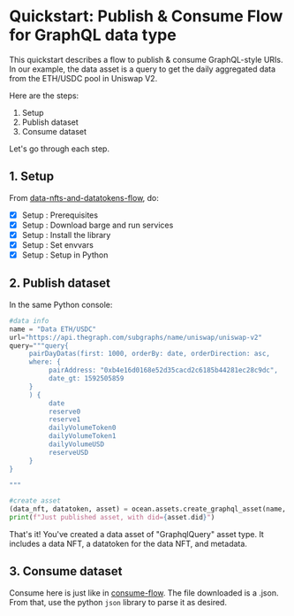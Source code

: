 <!--
Copyright 2022 Ocean Protocol Foundation
SPDX-License-Identifier: Apache-2.0
-->

# Quickstart: Publish & Consume Flow for GraphQL data type

This quickstart describes a flow to publish & consume GraphQL-style URIs. In our example, the data asset is a query to get the daily aggregated data from the ETH/USDC pool in Uniswap V2.

Here are the steps:

1.  Setup
2.  Publish dataset
3.  Consume dataset

Let's go through each step.

## 1. Setup

From [data-nfts-and-datatokens-flow](data-nfts-and-datatokens-flow.md), do:
- [x] Setup : Prerequisites
- [x] Setup : Download barge and run services
- [x] Setup : Install the library
- [x] Setup : Set envvars
- [x] Setup : Setup in Python

## 2. Publish dataset

In the same Python console:
```python
#data info
name = "Data ETH/USDC"
url="https://api.thegraph.com/subgraphs/name/uniswap/uniswap-v2"
query="""query{
     pairDayDatas(first: 1000, orderBy: date, orderDirection: asc,
     where: {
          pairAddress: "0xb4e16d0168e52d35cacd2c6185b44281ec28c9dc",
          date_gt: 1592505859
     }
     ) {
          date
          reserve0
          reserve1
          dailyVolumeToken0
          dailyVolumeToken1
          dailyVolumeUSD
          reserveUSD
     }
}

"""

#create asset
(data_nft, datatoken, asset) = ocean.assets.create_graphql_asset(name, url, query, alice_wallet)
print(f"Just published asset, with did={asset.did}")
```

That's it! You've created a data asset of "GraphqlQuery" asset type. It includes a data NFT, a datatoken for the data NFT, and metadata.

## 3.  Consume dataset

Consume here is just like in [consume-flow](consume-flow.md). The file downloaded is a .json. From that, use the python `json` library to parse it as desired.

